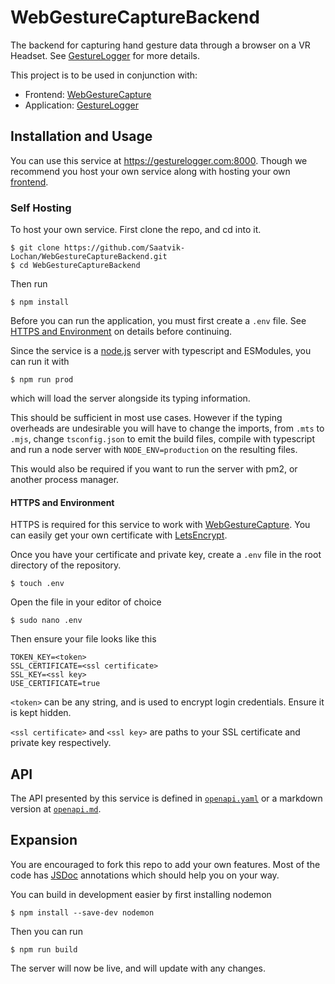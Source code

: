 # WebGestureCaptureBackend
The backend for capturing hand gesture data through a browser on a VR Headset.
See [GestureLogger](https://github.com/Saatvik-Lochan/GestureLogger) for more 
details.

This project is to be used in conjunction with:
 - Frontend: [WebGestureCapture](https://github.com/Saatvik-Lochan/WebGestureCapture)
 - Application: [GestureLogger](https://github.com/Saatvik-Lochan/GestureLogger)

## Installation and Usage
You can use this service at https://gesturelogger.com:8000. Though we 
recommend you host your own service along with hosting your own [frontend](https://github.com/Saatvik-Lochan/WebGestureCapture).

### Self Hosting
To host your own service. First clone the repo, and cd into it. 

```console
$ git clone https://github.com/Saatvik-Lochan/WebGestureCaptureBackend.git
$ cd WebGestureCaptureBackend
```

Then run

```console
$ npm install
```

Before you can run the application, you must first create a `.env` file.
See [HTTPS and Environment](#https-and-environment) on details before continuing.

Since the service is a [node.js](https://nodejs.org/en) server with typescript
and ESModules, you can run it with 

```console
$ npm run prod
```

which will load the server alongside its typing information.

This should be sufficient in most use cases. However if the typing overheads
are undesirable you will have to change the imports, from
`.mts` to `.mjs`, change `tsconfig.json` to emit the build 
files, compile with typescript
and run a node server with `NODE_ENV=production` on the resulting files.

This would also be required if you want to run the server with pm2, or
another process manager.

#### HTTPS and Environment
HTTPS is required for this service to work with [WebGestureCapture](https://github.com/Saatvik-Lochan/WebGestureCapture).
You can easily get your own certificate with [LetsEncrypt](https://letsencrypt.org/).

Once you have your certificate and private key, create a `.env` file in 
the root directory of the repository.

```console
$ touch .env
```

Open the file in your editor of choice

```console
$ sudo nano .env
```

Then ensure your file looks like this
```env
TOKEN_KEY=<token>
SSL_CERTIFICATE=<ssl certificate>
SSL_KEY=<ssl key>
USE_CERTIFICATE=true
```

`<token>` can be any string, and is used to encrypt login credentials. Ensure
it is kept hidden.

`<ssl certificate>` and `<ssl key>` are paths to your SSL
certificate and private key respectively. 

## API
The API presented by this service is defined in [`openapi.yaml`](src/openapi.yaml) or a markdown version at [`openapi.md`](src/openapi.md). 

## Expansion
You are encouraged to fork this repo to add your own features.
Most of the code has [JSDoc](https://jsdoc.app/) annotations
which should help you on your way.

You can build in development easier by first installing nodemon
```console
$ npm install --save-dev nodemon
```

Then you can run
```console
$ npm run build
```

The server will now be live, and will update with any changes.